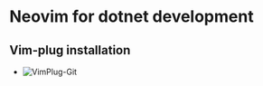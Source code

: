 # Neovim for dotnet development

## Vim-plug installation
- ![VimPlug-Git](https://github.com/junegunn/vim-plug)
